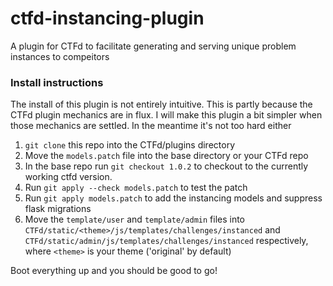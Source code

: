 # ctfd-instancing-plugin
A plugin for CTFd to facilitate generating and serving unique problem instances to compeitors

### Install instructions

The install of this plugin is not entirely intuitive. This is partly because the CTFd plugin mechanics are in flux. I will make this plugin a bit simpler when those mechanics are settled. In the meantime it's not too hard either

1. `git clone` this repo into the CTFd/plugins directory
2. Move the `models.patch` file into the base directory or your CTFd repo
3. In the base repo run `git checkout 1.0.2` to checkout to the currently working ctfd version.
3. Run `git apply --check models.patch` to test the patch
4. Run `git apply models.patch` to add the instancing models and suppress flask migrations
5. Move the `template/user` and `template/admin` files into `CTFd/static/<theme>/js/templates/challenges/instanced` and `CTFd/static/admin/js/templates/challenges/instanced` respectively, where `<theme>` is your theme ('original' by default)

Boot everything up and you should be good to go!
